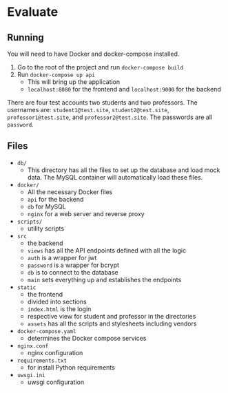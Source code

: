 # Evaluate

## Running
You will need to have Docker and docker-compose installed.

1. Go to the root of the project and run `docker-compose build`
2. Run `docker-compose up api`
	- This will bring up the application
	- `localhost:8080` for the frontend and `localhost:9000` for the backend

There are four test accounts two students and two professors. The usernames are: `student1@test.site`, `student2@test.site`, `professor1@test.site`, and `professor2@test.site`. The passwords are all `password`.

## Files
- `db/`
	- This directory has all the files to set up the database and load mock data. The MySQL container will automatically load these files.
- `docker/`
	- All the necessary Docker files
	- `api` for the backend
	- `db` for MySQL
	- `nginx` for a web server and reverse proxy
- `scripts/`
	- utility scripts
- `src`
	- the backend
	- `views` has all the API endpoints defined with all the logic
	- `auth` is a wrapper for jwt
	- `password` is a wrapper for bcrypt
	- `db` is to connect to the database
	- `main` sets everything up and establishes the endpoints
- `static`
	- the frontend
	- divided into sections
	- `index.html` is the login
	- respective view for student and professor in the directories
	- `assets` has all the scripts and stylesheets including vendors
- `docker-compose.yaml`
	- determines the Docker compose services
- `nginx.conf`
	- nginx configuration
- `requirements.txt`
	- for install Python requirements
- `uwsgi.ini`
	- uwsgi configuration
